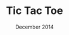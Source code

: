 ---
anchor: ttt
title: Tic Tac Toe
image: assets/img/portfolio/ttt.png
description: Unbeatable tic tac toe player. Try your skills against it.  You can find the source code <a href="https://github.com/ShikherVerma/tic-tac-toe">here</a>. It is python program which implements min max algorithm to play tic tac toe. Min Max algorithm is a popular algorithm for turn based games to calculate best move by assigning a score to each posible move.
team: Along with Aditya Gajbhiye
date: December 2014
category: Python
---